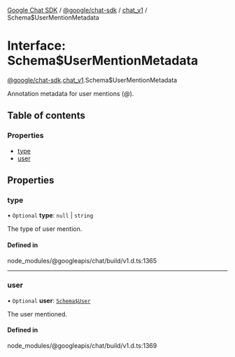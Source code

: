 [Google Chat SDK](../README.md) / [@google/chat-sdk](../modules/google_chat_sdk.md) / [chat\_v1](../modules/google_chat_sdk.chat_v1.md) / Schema$UserMentionMetadata

# Interface: Schema$UserMentionMetadata

[@google/chat-sdk](../modules/google_chat_sdk.md).[chat_v1](../modules/google_chat_sdk.chat_v1.md).Schema$UserMentionMetadata

Annotation metadata for user mentions (@).

## Table of contents

### Properties

- [type](google_chat_sdk.chat_v1.Schema_UserMentionMetadata.md#type)
- [user](google_chat_sdk.chat_v1.Schema_UserMentionMetadata.md#user)

## Properties

### type

• `Optional` **type**: ``null`` \| `string`

The type of user mention.

#### Defined in

node_modules/@googleapis/chat/build/v1.d.ts:1365

___

### user

• `Optional` **user**: [`Schema$User`](google_chat_sdk.chat_v1.Schema_User.md)

The user mentioned.

#### Defined in

node_modules/@googleapis/chat/build/v1.d.ts:1369
